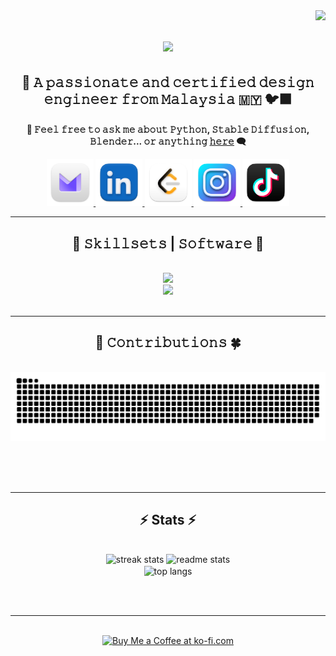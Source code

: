 <img align="right" src="https://visitor-badge.laobi.icu/badge?page_id=salesp07.salesp07" />

<h1 align="center">
    <img src="https://readme-typing-svg.herokuapp.com/?font=Righteous&size=35&center=true&vCenter=true&width=500&height=70&duration=3000&lines=Hello+There!+🫧;+I'm+Vorky+Ngoh!;" />
</h1>

<h2 align="center">👾  𝙰 𝚙𝚊𝚜𝚜𝚒𝚘𝚗𝚊𝚝𝚎 𝚊𝚗𝚍 𝚌𝚎𝚛𝚝𝚒𝚏𝚒𝚎𝚍 𝚍𝚎𝚜𝚒𝚐𝚗 𝚎𝚗𝚐𝚒𝚗𝚎𝚎𝚛 𝚏𝚛𝚘𝚖 𝙼𝚊𝚕𝚊𝚢𝚜𝚒𝚊 🇲🇾  🐦‍⬛</h3>

<h4 align="center">
 
💬 𝙵𝚎𝚎𝚕 𝚏𝚛𝚎𝚎 𝚝𝚘 𝚊𝚜𝚔 𝚖𝚎 𝚊𝚋𝚘𝚞𝚝 **𝙿𝚢𝚝𝚑𝚘𝚗, 𝚂𝚝𝚊𝚋𝚕𝚎 𝙳𝚒𝚏𝚏𝚞𝚜𝚒𝚘𝚗, 𝙱𝚕𝚎𝚗𝚍𝚎𝚛... 𝚘𝚛 𝚊𝚗𝚢𝚝𝚑𝚒𝚗𝚐 [𝚑𝚎𝚛𝚎](https://github.com/Voruki/Voruki/issues)** 🗨️

 </div>
 
<div align="center"> 
  <a href="mailto:yongming113@gmail.com">
    <img src="./Icon_Logos/Proton_Mail.png" width="75" height="75" />
  </a>
  <a href="https://linkedin.com/in/ngohyongming" target="_blank">
    <img src="./Icon_Logos/LinkedIn.png" width="75" height="75" target="_blank" />
  </a>
  <a href="https://leetcode.com/u/Voruki/" target="_blank">
     <img src="./Icon_Logos/LeetCode.png" width="75" height="75" target="_blank" /> 
  </a>
  <a href="https://www.instagram.com/voruki_3d" target="_blank">
    <img src="./Icon_Logos/Instagram.png" width="75" height="75" target="_blank" />
  </a>
  <a href="https://www.tiktok.com/@voruki_ai" target="_blank">
     <img src="./Icon_Logos/TikTok.png" width="75" height="75" target="_blank" /> 
  </a>
</div>

 <hr/>
 
<h2 align="center">🔗 𝚂𝚔𝚒𝚕𝚕𝚜𝚎𝚝𝚜 | 𝚂𝚘𝚏𝚝𝚠𝚊𝚛𝚎 🔩</h2>
<br/>
<div align="center">
    <img src="https://skillicons.dev/icons?i=python,pycharm,kotlin,androidstudio,github" />
    <br/>
    <img src="https://skillicons.dev/icons?i=unreal,blender,sketchup,autocad,ps,pr" /><br>
</div>

<br/>
<hr/>

<div align="center">
  <h2>🐍 𝙲𝚘𝚗𝚝𝚛𝚒𝚋𝚞𝚝𝚒𝚘𝚗𝚜 🍀</h2>
  <br>
  <img alt="snake is eating my contributions" src="https://raw.githubusercontent.com/salesp07/salesp07/output/github-contribution-grid-snake.svg" />
  
  <br/><br/><br/>
</div>

<hr/>

<h2 align="center">⚡ Stats ⚡</h2>
<br>
<div align=center>
  <img width=390 src="https://github-readme-streak-stats-salesp07.vercel.app/?user=salesp07&count_private=true&theme=react&border_radius=10" alt="streak stats"/>
  <img width=390 src="https://github-readme-stats-salesp07.vercel.app/api?username=salesp07&count_private=true&show_icons=true&theme=react&rank_icon=github&border_radius=10" alt="readme stats" />
  <br/>
  <img width=325 align="center" src="https://github-readme-stats-salesp07.vercel.app/api/top-langs/?username=salesp07&hide=HTML&langs_count=8&layout=compact&theme=react&border_radius=10&size_weight=0.5&count_weight=0.5&exclude_repo=github-readme-stats" alt="top langs" />
</div>

<br/><br/>

<hr/>

<br/>

<div align="center">
<a href='https://ko-fi.com/V7V4RAK9C' target='_blank'><img height='64' style='border:0px;height:64px;' src='https://storage.ko-fi.com/cdn/kofi1.png?v=3' border='0' alt='Buy Me a Coffee at ko-fi.com' /></a>
</div>

<br/>
